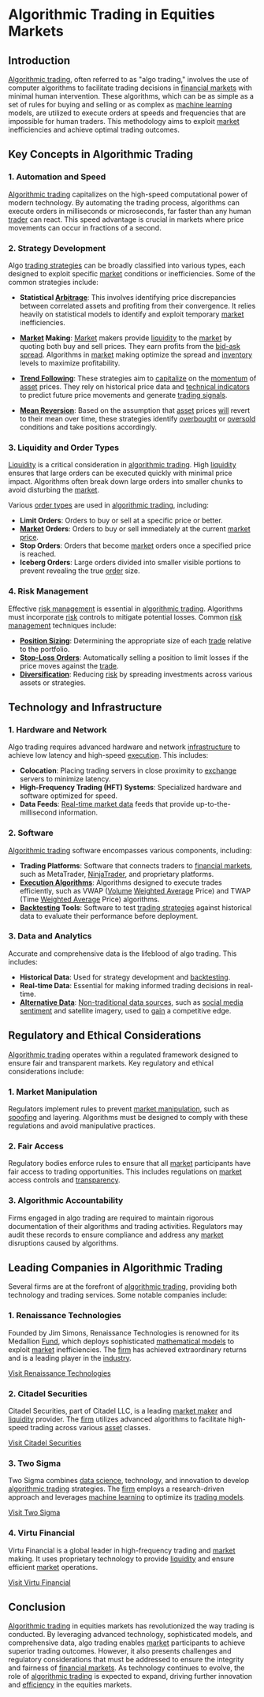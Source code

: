 # Algorithmic Trading in Equities Markets

## Introduction

[Algorithmic trading](../a/algorithmic_trading.md), often referred to as "algo trading," involves the use of computer algorithms to facilitate trading decisions in [financial markets](../f/financial_market.md) with minimal human intervention. These algorithms, which can be as simple as a set of rules for buying and selling or as complex as [machine learning](../m/machine_learning.md) models, are utilized to execute orders at speeds and frequencies that are impossible for human traders. This methodology aims to exploit [market](../m/market.md) inefficiencies and achieve optimal trading outcomes.

## Key Concepts in Algorithmic Trading

### 1. Automation and Speed

[Algorithmic trading](../a/algorithmic_trading.md) capitalizes on the high-speed computational power of modern technology. By automating the trading process, algorithms can execute orders in milliseconds or microseconds, far faster than any human [trader](../t/trader.md) can react. This speed advantage is crucial in markets where price movements can occur in fractions of a second.

### 2. Strategy Development

Algo [trading strategies](../t/trading_strategies.md) can be broadly classified into various types, each designed to exploit specific [market](../m/market.md) conditions or inefficiencies. Some of the common strategies include:

- **Statistical [Arbitrage](../a/arbitrage.md)**: This involves identifying price discrepancies between correlated assets and profiting from their convergence. It relies heavily on statistical models to identify and exploit temporary [market](../m/market.md) inefficiencies.

- **[Market](../m/market.md) Making**: [Market](../m/market.md) makers provide [liquidity](../l/liquidity.md) to the [market](../m/market.md) by quoting both buy and sell prices. They earn profits from the [bid-ask spread](../b/bid-ask_spread.md). Algorithms in [market](../m/market.md) making optimize the spread and [inventory](../i/inventory.md) levels to maximize profitability.

- **[Trend Following](../t/trend_following.md)**: These strategies aim to [capitalize](../c/capitalize.md) on the [momentum](../m/momentum.md) of [asset](../a/asset.md) prices. They rely on historical price data and [technical indicators](../t/technical_indicators.md) to predict future price movements and generate [trading signals](../t/trading_signals.md).

- **[Mean Reversion](../m/mean_reversion.md)**: Based on the assumption that [asset](../a/asset.md) prices [will](../w/will.md) revert to their mean over time, these strategies identify [overbought](../o/overbought.md) or [oversold](../o/oversold.md) conditions and take positions accordingly.

### 3. Liquidity and Order Types

[Liquidity](../l/liquidity.md) is a critical consideration in [algorithmic trading](../a/algorithmic_trading.md). High [liquidity](../l/liquidity.md) ensures that large orders can be executed quickly with minimal price impact. Algorithms often break down large orders into smaller chunks to avoid disturbing the [market](../m/market.md).

Various [order types](../o/order_types_in_trading.md) are used in [algorithmic trading](../a/algorithmic_trading.md), including:

- **Limit Orders**: Orders to buy or sell at a specific price or better.
- **[Market](../m/market.md) Orders**: Orders to buy or sell immediately at the current [market price](../m/market_price.md).
- **Stop Orders**: Orders that become [market](../m/market.md) orders once a specified price is reached.
- **Iceberg Orders**: Large orders divided into smaller visible portions to prevent revealing the true [order](../o/order.md) size.

### 4. Risk Management

Effective [risk management](../r/risk_management.md) is essential in [algorithmic trading](../a/algorithmic_trading.md). Algorithms must incorporate [risk](../r/risk.md) controls to mitigate potential losses. Common [risk management](../r/risk_management.md) techniques include:

- **[Position Sizing](../p/position_sizing.md)**: Determining the appropriate size of each [trade](../t/trade.md) relative to the portfolio.
- **[Stop-Loss Orders](../s/stop-loss_orders.md)**: Automatically selling a position to limit losses if the price moves against the [trade](../t/trade.md).
- **[Diversification](../d/diversification.md)**: Reducing [risk](../r/risk.md) by spreading investments across various assets or strategies.

## Technology and Infrastructure

### 1. Hardware and Network

Algo trading requires advanced hardware and network [infrastructure](../i/infrastructure.md) to achieve low latency and high-speed [execution](../e/execution.md). This includes:

- **Colocation**: Placing trading servers in close proximity to [exchange](../e/exchange.md) servers to minimize latency.
- **High-Frequency Trading (HFT) Systems**: Specialized hardware and software optimized for speed.
- **Data Feeds**: [Real-time market data](../r/real-time_market_data.md) feeds that provide up-to-the-millisecond information.

### 2. Software

[Algorithmic trading](../a/algorithmic_trading.md) software encompasses various components, including:

- **Trading Platforms**: Software that connects traders to [financial markets](../f/financial_market.md), such as MetaTrader, [NinjaTrader](../n/ninjatrader.md), and proprietary platforms.
- **[Execution Algorithms](../e/execution_algorithms.md)**: Algorithms designed to execute trades efficiently, such as VWAP ([Volume](../v/volume.md) [Weighted Average](../w/weighted_average.md) Price) and TWAP (Time [Weighted Average](../w/weighted_average.md) Price) algorithms.
- **[Backtesting](../b/backtesting.md) Tools**: Software to test [trading strategies](../t/trading_strategies.md) against historical data to evaluate their performance before deployment.

### 3. Data and Analytics

Accurate and comprehensive data is the lifeblood of algo trading. This includes:

- **Historical Data**: Used for strategy development and [backtesting](../b/backtesting.md).
- **Real-time Data**: Essential for making informed trading decisions in real-time.
- **[Alternative Data](../a/alternative_data.md)**: [Non-traditional data sources](../n/non-traditional_data_sources.md), such as [social media sentiment](../s/social_media_sentiment.md) and satellite imagery, used to [gain](../g/gain.md) a competitive edge.

## Regulatory and Ethical Considerations

[Algorithmic trading](../a/algorithmic_trading.md) operates within a regulated framework designed to ensure fair and transparent markets. Key regulatory and ethical considerations include:

### 1. Market Manipulation

Regulators implement rules to prevent [market manipulation](../m/market_manipulation.md), such as [spoofing](../s/spoofing.md) and layering. Algorithms must be designed to comply with these regulations and avoid manipulative practices.

### 2. Fair Access

Regulatory bodies enforce rules to ensure that all [market](../m/market.md) participants have fair access to trading opportunities. This includes regulations on [market](../m/market.md) access controls and [transparency](../t/transparency.md).

### 3. Algorithmic Accountability

Firms engaged in algo trading are required to maintain rigorous documentation of their algorithms and trading activities. Regulators may audit these records to ensure compliance and address any [market](../m/market.md) disruptions caused by algorithms.

## Leading Companies in Algorithmic Trading

Several firms are at the forefront of [algorithmic trading](../a/algorithmic_trading.md), providing both technology and trading services. Some notable companies include:

### 1. Renaissance Technologies

Founded by Jim Simons, Renaissance Technologies is renowned for its Medallion [Fund](../f/fund.md), which deploys sophisticated [mathematical models](../m/mathematical_models_in_trading.md) to exploit [market](../m/market.md) inefficiencies. The [firm](../f/firm.md) has achieved extraordinary returns and is a leading player in the [industry](../i/industry.md).

[Visit Renaissance Technologies](https://www.rentec.com/)

### 2. Citadel Securities

Citadel Securities, part of Citadel LLC, is a leading [market maker](../m/market_maker.md) and [liquidity](../l/liquidity.md) provider. The [firm](../f/firm.md) utilizes advanced algorithms to facilitate high-speed trading across various [asset](../a/asset.md) classes.

[Visit Citadel Securities](https://www.citadelsecurities.com/)

### 3. Two Sigma

Two Sigma combines [data science](../d/data_science_in_trading.md), technology, and innovation to develop [algorithmic trading](../a/algorithmic_trading.md) strategies. The [firm](../f/firm.md) employs a research-driven approach and leverages [machine learning](../m/machine_learning.md) to optimize its [trading models](../t/trading_models.md).

[Visit Two Sigma](https://www.twosigma.com/)

### 4. Virtu Financial

Virtu Financial is a global leader in high-frequency trading and [market](../m/market.md) making. It uses proprietary technology to provide [liquidity](../l/liquidity.md) and ensure efficient [market](../m/market.md) operations.

[Visit Virtu Financial](https://www.virtu.com/)

## Conclusion

[Algorithmic trading](../a/algorithmic_trading.md) in equities markets has revolutionized the way trading is conducted. By leveraging advanced technology, sophisticated models, and comprehensive data, algo trading enables [market](../m/market.md) participants to achieve superior trading outcomes. However, it also presents challenges and regulatory considerations that must be addressed to ensure the integrity and fairness of [financial markets](../f/financial_market.md). As technology continues to evolve, the role of [algorithmic trading](../a/algorithmic_trading.md) is expected to expand, driving further innovation and [efficiency](../e/efficiency.md) in the equities markets.